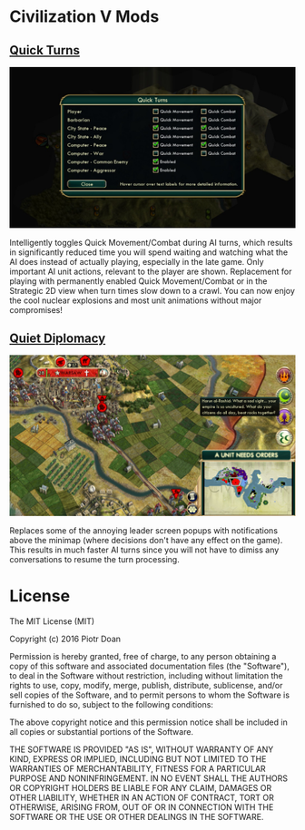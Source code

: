 Civilization V Mods
====

[Quick Turns](http://steamcommunity.com/sharedfiles/filedetails/?id=220250184) 
----

![](Docs/QuickTurns.jpg)

Intelligently toggles Quick Movement/Combat during AI turns, which results in significantly reduced time you will spend waiting and watching what the AI does instead of actually playing, especially in the late game. Only important AI unit actions, relevant to the player are shown. Replacement for playing with permanently enabled Quick Movement/Combat or in the Strategic 2D view when turn times slow down to a crawl. You can now enjoy the cool nuclear explosions and most unit animations without major compromises!

[Quiet Diplomacy](http://steamcommunity.com/sharedfiles/filedetails/?id=309175632)
----

![](Docs/QuietDiplomacy.jpg)

Replaces some of the annoying leader screen popups with notifications above the minimap (where decisions don't have any effect on the game). This results in much faster AI turns since you will not have to dimiss any conversations to resume the turn processing.

License
====

The MIT License (MIT)

Copyright (c) 2016 Piotr Doan

Permission is hereby granted, free of charge, to any person obtaining a copy of this software and associated documentation files (the "Software"), to deal in the Software without restriction, including without limitation the rights to use, copy, modify, merge, publish, distribute, sublicense, and/or sell copies of the Software, and to permit persons to whom the Software is furnished to do so, subject to the following conditions:

The above copyright notice and this permission notice shall be included in all copies or substantial portions of the Software.

THE SOFTWARE IS PROVIDED "AS IS", WITHOUT WARRANTY OF ANY KIND, EXPRESS OR IMPLIED, INCLUDING BUT NOT LIMITED TO THE WARRANTIES OF MERCHANTABILITY, FITNESS FOR A PARTICULAR PURPOSE AND NONINFRINGEMENT. IN NO EVENT SHALL THE AUTHORS OR COPYRIGHT HOLDERS BE LIABLE FOR ANY CLAIM, DAMAGES OR OTHER LIABILITY, WHETHER IN AN ACTION OF CONTRACT, TORT OR OTHERWISE, ARISING FROM, OUT OF OR IN CONNECTION WITH THE SOFTWARE OR THE USE OR OTHER DEALINGS IN THE SOFTWARE.
